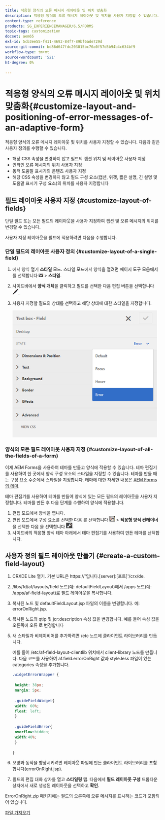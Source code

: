 ```yaml
---
title: 적응형 양식의 오류 메시지 레이아웃 및 위치 맞춤화
description: 적응형 양식의 오류 메시지 레이아웃 및 위치를 사용자 지정할 수 있습니다.
content-type: reference
products: SG_EXPERIENCEMANAGER/6.5/FORMS
topic-tags: customization
docset: aem65
exl-id: 5cb3ee55-f411-4692-84f7-89bf6ade729d
source-git-commit: bd86d647fdc203015bc70a0f57d5b94b4c634bf9
workflow-type: tm+mt
source-wordcount: '521'
ht-degree: 0%

---
```


# 적응형 양식의 오류 메시지 레이아웃 및 위치 맞춤화{#customize-layout-and-positioning-of-error-messages-of-an-adaptive-form}

적응형 양식의 오류 메시지 레이아웃 및 위치를 사용자 지정할 수 있습니다. 다음과 같은 사용자 정의를 수행할 수 있습니다.

* 해당 CSS 속성을 변경하지 않고 필드의 캡션 위치 및 레이아웃 사용자 지정
* 인라인 오류 메시지의 위치 사용자 지정
* 동적 도움말 표시기의 콘텐츠 사용자 지정
* 해당 CSS 속성을 변경하지 않고 필드 구성 요소(캡션, 위젯, 짧은 설명, 긴 설명 및 도움말 표시기 구성 요소)의 위치를 사용자 지정합니다

## 필드 레이아웃 사용자 지정 {#customize-layout-of-fields}

단일 필드 또는 모든 필드의 레이아웃을 사용자 지정하여 캡션 및 오류 메시지의 위치를 변경할 수 있습니다.

사용자 지정 레이아웃을 필드에 적용하려면 다음을 수행합니다.

### 단일 필드의 레이아웃 사용자 정의 {#customize-layout-of-a-single-field}

1. 에서 양식 열기 **스타일** 모드. 스타일 모드에서 양식을 열려면 페이지 도구 모음에서 를 선택합니다 ![캔버스 드롭다운](assets/canvas-drop-down.png) > **스타일**.
1. 사이드바에서 **양식 개체**&#x200B;을 클릭하고 필드를 선택한 다음 편집 버튼을 선택합니다 ![편집 단추](assets/edit-button.png).
1. 사용자 지정할 필드의 상태를 선택하고 해당 상태에 대한 스타일을 지정합니다.

   ![필드의 인라인 스타일 지정](assets/edit-error-state.png)

### 양식의 모든 필드 레이아웃 사용자 지정 {#customize-layout-of-all-the-fields-of-a-form}

이제 AEM Forms을 사용하여 테마를 만들고 양식에 적용할 수 있습니다. 테마 편집기를 사용하여 한 곳에서 양식 구성 요소의 스타일을 지정할 수 있습니다. 테마를 만들 때는 구성 요소 수준에서 스타일을 지정합니다. 테마에 대한 자세한 내용은 [AEM Forms의 테마](../../forms/using/themes.md).

테마 편집기를 사용하여 테마를 만들어 양식에 있는 모든 필드의 레이아웃을 사용자 지정합니다. 테마를 만든 후 다음 단계를 수행하여 양식에 적용합니다.

1. 편집 모드에서 양식을 엽니다.
1. 편집 모드에서 구성 요소를 선택한 다음 를 선택합니다 ![필드 수준](assets/field-level.png) > **적응형 양식 컨테이너**&#x200B;을 선택한 다음 을 선택합니다 ![cmppr](assets/cmppr.png).
1. 사이드바의 적응형 양식 테마 아래에서 테마 편집기를 사용하여 만든 테마를 선택합니다.

## 사용자 정의 필드 레이아웃 만들기 {#create-a-custom-field-layout}

1. CRXDE Lite 열기. 기본 URL은 https://&#39;입니다.[server]:[포트]&#39;/crx/de.
1. /libs/fd/af/layouts/field 노드(예: defaultFieldLayout)에서 /apps 노드(예: /apps/af-field-layout)로 필드 레이아웃을 복사합니다.
1. 복사된 노드 및 defaultFieldLayout.jsp 파일의 이름을 변경합니다. 예: errorOnRight.jsp.

1. 복사된 노드의 qtip 및 jcr:description 속성 값을 변경합니다. 예를 들어 속성 값을 오른쪽에 오류 로 변경합니다

1. 새 스타일과 비헤이비어를 추가하려면 /etc 노드에 클라이언트 라이브러리를 만듭니다.

   예를 들어 /etc/af-field-layout-clientlib 위치에서 client-library 노드를 만듭니다. 다음 코드를 사용하여 af.field.errorOnRight 값과 style.less 파일이 있는 categories 속성을 추가합니다.

   ```css
   .widgetErrorWrapper {
   
    height: 38px;
    margin: 5px;
   
    .guideFieldWidget{
    width: 60%;
    float: left; 
    }
   
    .guideFieldError{
    overflow:hidden;
    width:40%; 
    }
   
   }
   ```

1. 모양과 동작을 향상시키려면 레이아웃 파일에 만든 클라이언트 라이브러리를 포함합니다(errorOnRight.jsp).
1. 필드의 편집 대화 상자를 열고 **스타일링** 탭. 다음에서 **필드 레이아웃 구성** 드롭다운 상자에서 새로 생성된 레이아웃을 선택하고 **확인**.

ErrorOnRight.zip 패키지에는 필드의 오른쪽에 오류 메시지를 표시하는 코드가 포함되어 있습니다.

[파일 가져오기](assets/erroronright.zip)
